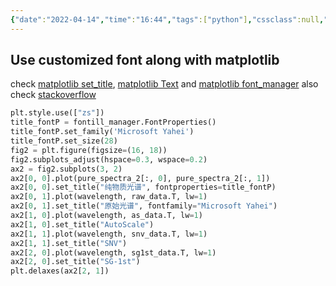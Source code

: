 ```yaml
---
{"date":"2022-04-14","time":"16:44","tags":["python"],"cssclass":null,"dg-publish":true,"dg-permalink":"matplotlib-font","dg-class":"program","permalink":"/matplotlib-font/","dgHomeLink":true,"dgPassFrontmatter":true,"dgShowLocalGraph":true,"dgShowBacklinks":true}
---
```



## Use customized font along with matplotlib
check [matplotlib set_title](https://matplotlib.org/3.1.1/api/_as_gen/matplotlib.axes.Axes.set_title.html), [matplotlib Text](https://matplotlib.org/3.1.1/api/text_api.html#matplotlib.text.Text) and [matplotlib font_manager](https://matplotlib.org/3.1.1/api/font_manager_api.html#matplotlib.font_manager)
also check [stackoverflow](https://stackoverflow.com/questions/39630928/how-to-plot-a-figure-with-chinese-characters-in-label)

```python
plt.style.use(["zs"])
title_fontP = fontill_manager.FontProperties()
title_fontP.set_family('Microsoft Yahei')
title_fontP.set_size(28)
fig2 = plt.figure(figsize=(16, 18))
fig2.subplots_adjust(hspace=0.3, wspace=0.2)
ax2 = fig2.subplots(3, 2)
ax2[0, 0].plot(pure_spectra_2[:, 0], pure_spectra_2[:, 1])
ax2[0, 0].set_title("纯物质光谱", fontproperties=title_fontP)
ax2[0, 1].plot(wavelength, raw_data.T, lw=1)
ax2[0, 1].set_title("原始光谱", fontfamily="Microsoft Yahei")
ax2[1, 0].plot(wavelength, as_data.T, lw=1)
ax2[1, 0].set_title("AutoScale")
ax2[1, 1].plot(wavelength, snv_data.T, lw=1)
ax2[1, 1].set_title("SNV")
ax2[2, 0].plot(wavelength, sg1st_data.T, lw=1)
ax2[2, 0].set_title("SG-1st")
plt.delaxes(ax2[2, 1])
```